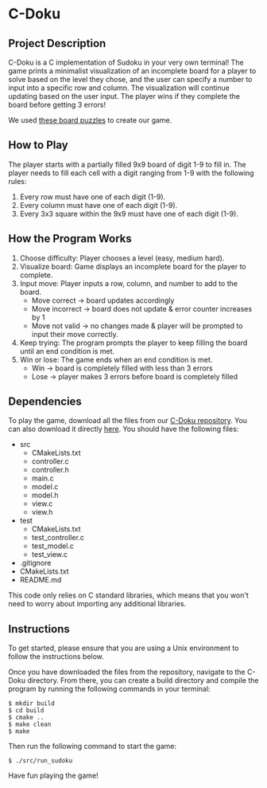 # C-Doku

## Project Description

C-Doku is a C implementation of Sudoku in your very own terminal! The game prints a minimalist visualization of an incomplete board for a player to solve based on the level they chose, and the user can specify a number to input into a specific row and column. The
visualization will continue updating based on the user input. The player wins if
they complete the board before getting 3 errors!

We used [these board puzzles](https://www.rd.com/list/printable-sudoku-puzzles/)
to create our game.

## How to Play
The player starts with a partially filled 9x9 board of digit 1-9 to fill in. The player needs to fill each cell with a digit ranging from 1-9 with the following rules:
1. Every row must have one of each digit (1-9).
2. Every column must have one of each digit (1-9).
3. Every 3x3 square within the 9x9 must have one of each digit (1-9).

## How the Program Works
1. Choose difficulty: Player chooses a level (easy, medium hard).
2. Visualize board: Game displays an incomplete board for the player to complete.
3. Input move: Player inputs a row, column, and number to add to the board.
    * Move correct -> board updates accordingly
    * Move incorrect -> board does not update & error counter increases by 1
    * Move not valid -> no changes made & player will be prompted to input their move correctly.
4. Keep trying: The program prompts the player to keep filling the board until an end condition is met.
5. Win or lose: The game ends when an end condition is met.
    * Win -> board is completely filled with less than 3 errors
    * Lose -> player makes 3 errors before board is completely filled

## Dependencies

To play the game, download all the files from our
[C-Doku repository](https://github.com/olincollege/C-Doku). You can also download it directly [here](https://github.com/olincollege/C-Doku/archive/refs/heads/main.zip). You should have the following files:
* src
   * CMakeLists.txt
   * controller.c
   * controller.h
   * main.c
   * model.c
   * model.h
   * view.c
   * view.h 
* test
   * CMakeLists.txt
   * test_controller.c
   * test_model.c
   * test_view.c
* .gitignore
* CMakeLists.txt
* README.md 

This code only relies on C standard libraries, which means that you won't need to worry about importing any additional libraries.

## Instructions
To get started, please ensure that you are using a Unix environment to follow the instructions below.

Once you have downloaded the files from the repository, navigate to the C-Doku directory. From there, you can create a build directory and compile the program by running the following commands in your terminal:

```
$ mkdir build
$ cd build
$ cmake ..
$ make clean
$ make
```

Then run the following command to start the game:

```
$ ./src/run_sudoku
```

Have fun playing the game!
